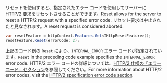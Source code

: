 <span data-ttu-id="e2150-101">リセットを使用すると、指定されたエラー コードを使用してサーバーに HTTP/2 要求をリセットさせることができます。</span><span class="sxs-lookup"><span data-stu-id="e2150-101">Reset allows for the server to reset a HTTP/2 request with a specified error code.</span></span> <span data-ttu-id="e2150-102">リセット要求は中止されたと見なされます。</span><span class="sxs-lookup"><span data-stu-id="e2150-102">A reset request is considered aborted.</span></span>

```csharp
var resetFeature = httpContext.Features.Get<IHttpResetFeature>();
resetFeature.Reset(errorCode: 2);
```

<span data-ttu-id="e2150-103">上記のコード例の `Reset` により、`INTERNAL_ERROR` エラー コードが指定されています。</span><span class="sxs-lookup"><span data-stu-id="e2150-103">`Reset` in the preceding code example specifies the `INTERNAL_ERROR` error code.</span></span> <span data-ttu-id="e2150-104">HTTP/2 エラー コードの詳細については、[HTTP/2 仕様の「エラーコード」セクション](https://tools.ietf.org/html/rfc7540#page-50)を参照してください。</span><span class="sxs-lookup"><span data-stu-id="e2150-104">For more information about HTTP/2 error codes, visit the [HTTP/2 specification error code section](https://tools.ietf.org/html/rfc7540#page-50).</span></span>